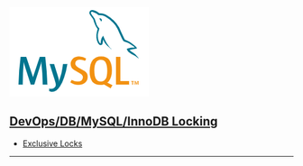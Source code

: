 [![Bitbucket](./resource/mysql.png)](https://www.mysql.com/)
## <ins>[DevOps]/[DB]/[MySQL]/InnoDB Locking

- [Exclusive Locks](https://blog.csdn.net/claram/article/details/54023216)

---
[DevOps]: <../../README.md>
[DB]: <../db.md>
[MySQL]: <./mysql.md>